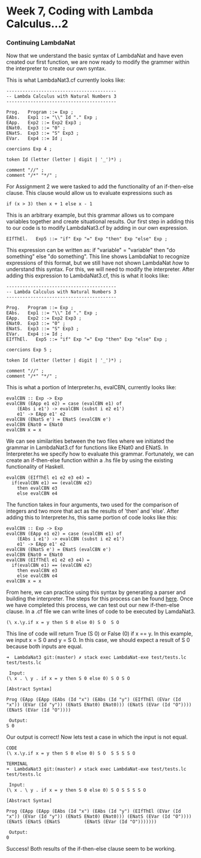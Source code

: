 # Week 7, Coding with Lambda Calculus...2

### Continuing LambdaNat
Now that we understand the basic syntax of LambdaNat and have even created our first function, we are now ready to modify the grammer within the interpreter to create our own syntax.

This is what LambdaNat3.cf currently looks like:

    -----------------------------------------
    -- Lambda Calculus with Natural Numbers 3
    -----------------------------------------

    Prog.   Program ::= Exp ;
    EAbs.   Exp1 ::= "\\" Id "." Exp ;
    EApp.   Exp2 ::= Exp2 Exp3 ;
    ENat0.  Exp3 ::= "0" ;
    ENatS.  Exp3 ::= "S" Exp3 ;
    EVar.   Exp4 ::= Id ;

    coercions Exp 4 ;

    token Id (letter (letter | digit | '_')*) ;

    comment "//" ;
    comment "/*" "*/" ;
    
For Assignment 2 we were tasked to add the functionality of an if-then-else clause. This clause would allow us to evaluate expressions such as

    if (x > 3) then x + 1 else x - 1
    
This is an arbitrary example, but this grammar allows us to compare variables together and create situational results. Our first step in adding this to our code is to modify LambdaNat3.cf by adding in our own expression.

    EIfThEl.   Exp5 ::= "if" Exp "=" Exp "then" Exp "else" Exp ;
    
This expression can be written as: if "variable" = "variable" then "do something" else "do something". This line shows LambdaNat to recognize expressions of this format, but we still have not shown LambdaNat *how* to understand this syntax. For this, we will need to modify the interpreter. After adding this expression to LambdaNat3.cf, this is what it looks like:

    -----------------------------------------
    -- Lambda Calculus with Natural Numbers 3
    -----------------------------------------

    Prog.   Program ::= Exp ;
    EAbs.   Exp1 ::= "\\" Id "." Exp ;
    EApp.   Exp2 ::= Exp2 Exp3 ;
    ENat0.  Exp3 ::= "0" ;
    ENatS.  Exp3 ::= "S" Exp3 ;
    EVar.   Exp4 ::= Id ;
    EIfThEl.   Exp5 ::= "if" Exp "=" Exp "then" Exp "else" Exp ;

    coercions Exp 5 ;

    token Id (letter (letter | digit | '_')*) ;

    comment "//" ;
    comment "/*" "*/" ;


This is what a portion of Interpreter.hs, evalCBN, currently looks like:

    evalCBN :: Exp -> Exp
    evalCBN (EApp e1 e2) = case (evalCBN e1) of
        (EAbs i e1') -> evalCBN (subst i e2 e1')
        e1' -> EApp e1' e2
    evalCBN (ENatS e') = ENatS (evalCBN e')
    evalCBN ENat0 = ENat0
    evalCBN x = x

We can see similarities between the two files where we initiated the grammar in LambdaNat3.cf for functions like ENat0 and ENatS. In Interpreter.hs we specify how to evaluate this grammar. Fortunately, we can create an if-then-else function within a .hs file by using the existing functionality of Haskell.

    evalCBN (EIfThEl e1 e2 e3 e4) =
      if(evalCBN e1) == (evalCBN e2)
        then evalCBN e3
        else evalCBN e4
        
The function takes in four arguments, two used for the comparison of integers and two more that act as the results of 'then' and 'else'. After adding this to Interpreter.hs, this same portion of code looks like this:

    evalCBN :: Exp -> Exp
    evalCBN (EApp e1 e2) = case (evalCBN e1) of
        (EAbs i e1') -> evalCBN (subst i e2 e1')
        e1' -> EApp e1' e2
    evalCBN (ENatS e') = ENatS (evalCBN e')
    evalCBN ENat0 = ENat0
    evalCBN (EIfThEl e1 e2 e3 e4) =
      if(evalCBN e1) == (evalCBN e2)
        then evalCBN e3
        else evalCBN e4
    evalCBN x = x
    
From here, we can practice using this syntax by generating a parser and building the interpreter. The steps for this process can be found [here](https://github.com/alexhkurz/programming-languages-2020/tree/master/Lab1-Lambda-Calculus). Once we have completed this process, we can test out our new if-then-else clause. In a .cf file we can write lines of code to be executed by LamdaNat3.

    (\ x.\y.if x = y then S 0 else 0) S O  S O

This line of code will return True (S 0) or False (0) if x == y. In this example, we input x = S 0 and y = S 0. In this case, we should expect a result of S 0 because both inputs are equal.

    ➜  LambdaNat3 git:(master) ✗ stack exec LambdaNat-exe test/tests.lc
    test/tests.lc

     Input:
    (\ x . \ y . if x = y then S 0 else 0) S O S O

    [Abstract Syntax]

    Prog (EApp (EApp (EAbs (Id "x") (EAbs (Id "y") (EIfThEl (EVar (Id "x")) (EVar (Id "y")) (ENatS ENat0) ENat0))) (ENatS (EVar (Id "O")))) (ENatS (EVar (Id "O"))))

     Output:
    S 0

Our output is correct! Now lets test a case in which the input is not equal.

    CODE
    (\ x.\y.if x = y then S 0 else 0) S O  S S S S O
    
    TERMINAL
    ➜  LambdaNat3 git:(master) ✗ stack exec LambdaNat-exe test/tests.lc
    test/tests.lc

     Input:
    (\ x . \ y . if x = y then S 0 else 0) S O S S S S O

    [Abstract Syntax]

    Prog (EApp (EApp (EAbs (Id "x") (EAbs (Id "y") (EIfThEl (EVar (Id "x")) (EVar (Id "y")) (ENatS ENat0) ENat0))) (ENatS (EVar (Id "O")))) (ENatS (ENatS (ENatS         (ENatS (EVar (Id "O")))))))

     Output:
    0
    
Success! Both results of the if-then-else clause seem to be working.
